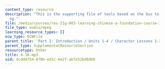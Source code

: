 ```yaml
---
content_type: resource
description: "This is the supporting file of tools based on the bus to mi\xE1ny\xE1\
  ng."
file: /media/courses/res-21g-003-learning-chinese-a-foundation-course-in-mandarin-spring-2011/dcdd4754670bed1c6e2fab7e52bd8d68_4.10.mp3
file_type: audio/mpeg
learning_resource_types: []
ocw_type: OCWFile
parent_title: 'Part I: Introduction / Units 1-4 / Character Lessons 1-3'
parent_type: SupplementalResourceSection
resourcetype: Other
title: 4.10.mp3
uid: dcdd4754-670b-ed1c-6e2f-ab7e52bd8d68
---
```

